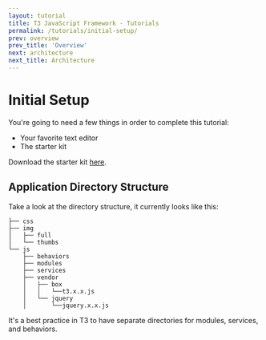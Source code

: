```yaml
---
layout: tutorial
title: T3 JavaScript Framework - Tutorials
permalink: /tutorials/initial-setup/
prev: overview
prev_title: 'Overview'
next: architecture
next_title: Architecture
---
```


# Initial Setup

You're going to need a few things in order to complete this tutorial:

- Your favorite text editor
- The starter kit

Download the starter kit <a href="{{ site.baseurl }}/starter-kit.zip">here</a>.


## Application Directory Structure

Take a look at the directory structure, it currently looks like this:

```
├── css
├── img
│   ├── full
│   └── thumbs
└── js
    ├── behaviors
    ├── modules
    ├── services
    ├── vendor
    │   ├── box
    │   │   └──t3.x.x.js
    │   └── jquery
    │       └──jquery.x.x.js
```

It's a best practice in T3 to have separate directories for modules, services, and behaviors.
